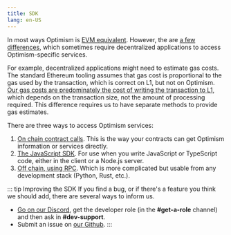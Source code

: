 ```yaml
---
title: SDK
lang: en-US
---
```


In most ways Optimism is [EVM equivalent](https://medium.com/ethereum-optimism/introducing-evm-equivalence-5c2021deb306).
However, the are [a few differences](../developers/build/differences/), which sometimes require decentralized applications to access Optimism-specific services.

For example, decentralized applications might need to estimate gas costs.
The standard Ethereum tooling assumes that gas cost is proportional to the gas used by the transaction, which is correct on L1, but not on Optimism.
[Our gas costs are predominately the cost of writing the transaction to L1](../developers/build/transaction-fees.md), which depends on the transaction size, not the amount of processing required.
This difference requires us to have separate methods to provide gas estimates.

There are three ways to access Optimism services:

1. [On chain contract calls](https://github.com/ethereum-optimism/optimism/tree/develop/packages/contracts/docs). 
   This is the way your contracts can get Optimism information or services directly.
1. [The JavaScript SDK](js-client.md). For use when you write JavaScript or TypeScript code, either in the client or a Node.js server.
1. [Off chain, using RPC](../developers/build/json-rpc.md). Which is more complicated but usable from any development stack (Python, Rust, etc.).


::: tip Improving the SDK
If you find a bug, or if there's a feature you think we should add, there are several ways to inform us.

- [Go on our Discord](https://discord.optimism.io), get the developer role (in the **#get-a-role** channel) and then ask in **#dev-support**.
- Submit an issue on [our Github](https://github.com/ethereum-optimism/optimism/issues).
:::
